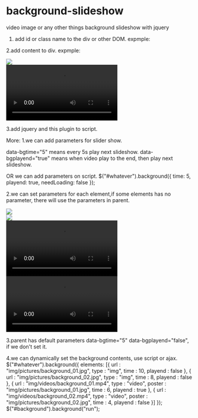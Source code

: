 # background-slideshow
video image or any other things background slideshow with jquery
1. add id or class name to the div or other DOM.
expmple:
<div id="whatever">
</div>

2.add content to div.
expmple:
<div id="whatever">
  <div class="img">
    <img src="img/pictures/background_01.jpg" />
  </div>
  <div class="video">
    <video> 
      <source src="img/videos/background_01.mp4" />
    </video>
  </div>
</div>


3.add jquery and this plugin to script.
<script src="js/jquery/jquery-3.3.1.min.js"></script>
<script src="js/background.js"></script>
<script>
  $(function(){
    $("#whatever").background();
    $("#whatever").background("run");
  });
</script>

More:
1.we can add parameters for slider show.
<div id="whatever" data-bgtime="5" data-bgplayend="true">
data-bgtime="5" means every 5s play next slideshow.
data-bgplayend="true" means when video play to the end, then play next slideshow.

OR we can add parameters on script.
$("#whatever").background({
  time: 5,
  playend: true,
  needLoading: false
});

2.we can set parameters for each element,if some elements has no parameter, there will use the parameters in parent.
<div id="whatever" data-bgtime="5" data-bgplayend="true">
  <div class="img" data-bgtime="2">
    <img src="img/pictures/background_01.jpg" />
  </div>
    <div class="img" data-bgtime="4">
    <img src="img/pictures/background_02.jpg" />
  </div>
  <div class="video" data-bgtime="6" data-bgplayend="true">
    <video> 
      <source src="img/videos/background_01.mp4" poster="img/pictures/background_01.jpg" />
    </video>
  </div>
  <div class="video" data-bgtime="8" data-bgplayend="false">
    <video> 
      <source src="img/videos/background_02.mp4" poster="img/pictures/background_02.jpg" />
    </video>
  </div>
</div>

3.parent has default parameters data-bgtime="5" data-bgplayend="false", if we don't set it.

4.we can dynamically set the background contents, use script or ajax.
 $("#whatever").background({
  elements: [{
    url : "img/pictures/background_01.jpg",
    type : "img",
    time : 10,
    playend : false
  }, {
    url : "img/pictures/background_02.jpg",
    type : "img",
    time : 8,
    playend : false
  }, {
    url : "img/videos/background_01.mp4",
    type : "video",
    poster : "img/pictures/background_01.jpg",
    time : 6,
    playend : true
  }, {
    url : "img/videos/background_02.mp4",
    type : "video",
    poster : "img/pictures/background_02.jpg",
    time : 4,
    playend : false
  }]
});
$("#background").background("run");
